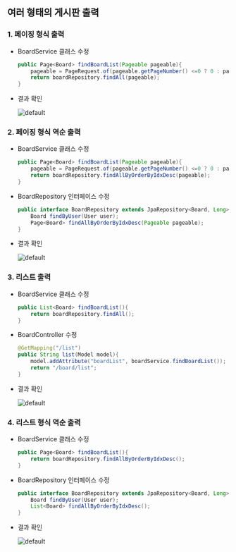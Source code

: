 ## 여러 형태의 게시판 출력

### 1. 페이징 형식 출력

  * BoardService 클래스 수정

    ```java
    public Page<Board> findBoardList(Pageable pageable){
        pageable = PageRequest.of(pageable.getPageNumber() <=0 ? 0 : pageable.getPageNumber()-1, pageable.getPageSize());
        return boardRepository.findAll(pageable);
    }
    ```

  * 결과 확인

    ![default](https://user-images.githubusercontent.com/33312179/52828864-dfc3d580-310d-11e9-9b20-a1e24b5eaa89.png)


### 2. 페이징 형식 역순 출력

  * BoardService 클래스 수정

    ```java
    public Page<Board> findBoardList(Pageable pageable){
        pageable = PageRequest.of(pageable.getPageNumber() <=0 ? 0 : pageable.getPageNumber()-1, pageable.getPageSize());
        return boardRepository.findAllByOrderByIdxDesc(pageable);
    }
    ```

  * BoardRepository 인터페이스 수정

    ```java
    public interface BoardRepository extends JpaRepository<Board, Long>{
        Board findByUser(User user);
        Page<Board> findAllByOrderByIdxDesc(Pageable pageable);
    }
    ```

  * 결과 확인

    ![default](https://user-images.githubusercontent.com/33312179/52828881-f79b5980-310d-11e9-916a-10be6940cc36.png)


### 3. 리스트 출력

  * BoardService 클래스 수정

    ```java
    public List<Board> findBoardList(){
        return boardRepository.findAll();
    }
    ```

  * BoardController 수정

    ```java
    @GetMapping("/list")
    public String list(Model model){
        model.addAttribute("boardList", boardService.findBoardList());
        return "/board/list";
    }
    ```

  * 결과 확인

    ![default](https://user-images.githubusercontent.com/33312179/52828892-fe29d100-310d-11e9-8ce8-bc2a547a4311.png)


### 4. 리스트 형식 역순 출력

  * BoardService 클래스 수정

    ```java
    public Page<Board> findBoardList(){
        return boardRepository.findAllByOrderByIdxDesc();
    }
    ```

  * BoardRepository 인터페이스 수정

    ```java
    public interface BoardRepository extends JpaRepository<Board, Long>{
        Board findByUser(User user);
        List<Board> findAllByOrderByIdxDesc();
    }
    ```

  * 결과 확인

    ![default](https://user-images.githubusercontent.com/33312179/52828898-02ee8500-310e-11e9-9e47-cd08c4cbaf78.png)



